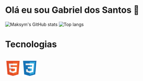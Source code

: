 <h1> Olá eu sou Gabriel dos Santos 👋 </h1>
<div>
<img alt="Maksym's GitHub stats" align= "center" src="https://github-readme-stats.vercel.app/api?username=hiro021&show_icons=true&theme=radical"/>
<img alt="Top langs" align= "center" src="https://github-readme-stats.vercel.app/api/top-langs/?username=hiro021&layout=compact&&langs_count=8&theme=radical"/>
</div>

<h1>Tecnologias</h1>
<div style="display: inline_block"><br>
  <img align="center" alt="icon-HTML" height="50" width="50" src="https://raw.githubusercontent.com/devicons/devicon/master/icons/html5/html5-original.svg">
  <img align="center" alt="icon-CSS" height="50" width="50" src="https://raw.githubusercontent.com/devicons/devicon/master/icons/css3/css3-original.svg">
</div>

